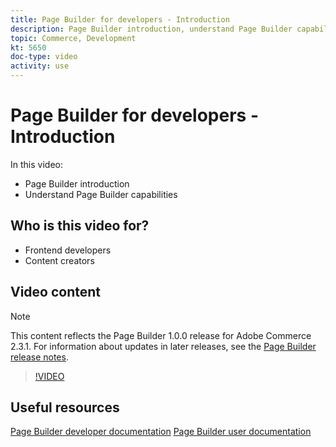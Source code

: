 ```yaml
---
title: Page Builder for developers - Introduction
description: Page Builder introduction, understand Page Builder capabilities
topic: Commerce, Development
kt: 5650
doc-type: video
activity: use
---
```


# Page Builder for developers - Introduction

In this video:

- Page Builder introduction
- Understand Page Builder capabilities

## Who is this video for?

- Frontend developers
- Content creators

## Video content

>[!NOTE]
>
>This content reflects the Page Builder 1.0.0 release for Adobe Commerce 2.3.1. For information about updates in later releases, see the [Page Builder release notes](https://devdocs.magento.com/page-builder/docs/release-notes.html).

>[!VIDEO](https://video.tv.adobe.com/v/35709?quality=12&learn=on)

## Useful resources

[Page Builder developer documentation](https://devdocs.magento.com/page-builder/docs/index.html)
[Page Builder user documentation](https://docs.magento.com/user-guide/cms/page-builder.html)